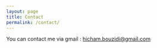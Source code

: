```yaml
---
layout: page
title: Contact
permalink: /contact/
---
```


You can contact me via gmail : hicham.bouzidi@gmail.com